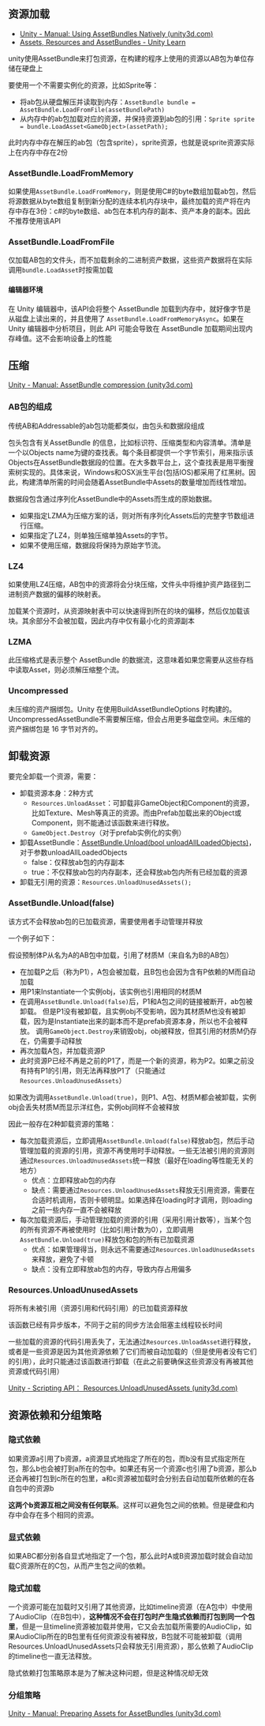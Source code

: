 ## 资源加载

-   [Unity - Manual: Using AssetBundles Natively (unity3d.com)](https://docs.unity3d.com/Manual/AssetBundles-Native.html)
-   [Assets, Resources and AssetBundles - Unity Learn](https://learn.unity.com/tutorial/assets-resources-and-assetbundles)

unity使用AssetBundle来打包资源，在构建的程序上使用的资源以AB包为单位存储在硬盘上

要使用一个不需要实例化的资源，比如Sprite等：

-   将ab包从硬盘解压并读取到内存：`AssetBundle bundle = AssetBundle.LoadFromFile(assetBundlePath)`
-   从内存中的ab包加载对应的资源，并保持资源到ab包的引用：`Sprite sprite = bundle.LoadAsset<GameObject>(assetPath);`

此时内存中存在解压的ab包（包含sprite），sprite资源，也就是说sprite资源实际上在内存中存在2份

### AssetBundle.LoadFromMemory

如果使用`AssetBundle.LoadFromMemory`，则是使用C#的byte数组加载ab包，然后将源数据从byte数组复制到新分配的连续本机内存块中，最终加载的资产将在内存中存在3份：c#的byte数组、ab包在本机内存的副本、资产本身的副本。因此不推荐使用该API

### AssetBundle.LoadFromFile

仅加载AB包的文件头，而不加载剩余的二进制资产数据，这些资产数据将在实际调用`bundle.LoadAsset`时按需加载

#### 编辑器环境

在 Unity 编辑器中，该API会将整个 AssetBundle 加载到内存中，就好像字节是从磁盘上读出来的，并且使用了 `AssetBundle.LoadFromMemoryAsync`。如果在 Unity 编辑器中分析项目，则此 API 可能会导致在 AssetBundle 加载期间出现内存峰值。这不会影响设备上的性能

## 压缩

[Unity - Manual: AssetBundle compression (unity3d.com)](https://docs.unity3d.com/Manual/AssetBundles-Cache.html)

### AB包的组成

传统AB和Addressable的ab包功能都类似，由包头和数据段组成

包头包含有关AssetBundle 的信息，比如标识符、压缩类型和内容清单。清单是一个以Objects name为键的查找表。每个条目都提供一个字节索引，用来指示该Objects在AssetBundle数据段的位置。在大多数平台上，这个查找表是用平衡搜索树实现的。具体来说，Windows和OSX派生平台(包括IOS)都采用了红黑树。因此，构建清单所需的时间会随着AssetBundle中Assets的数量增加而线性增加。

数据段包含通过序列化AssetBundle中的Assets而生成的原始数据。

- 如果指定LZMA为压缩方案的话，则对所有序列化Assets后的完整字节数组进行压缩。
- 如果指定了LZ4，则单独压缩单独Assets的字节。
- 如果不使用压缩，数据段将保持为原始字节流。

### LZ4

如果使用LZ4压缩，AB包中的资源将会分块压缩，文件头中将维护资产路径到二进制资产数据的偏移的映射表。

加载某个资源时，从资源映射表中可以快速得到所在的块的偏移，然后仅加载该块。其余部分不会被加载，因此内存中仅有最小化的资源副本

### LZMA

此压缩格式是表示整个 AssetBundle 的数据流，这意味着如果您需要从这些存档中读取Asset，则必须解压缩整个流。

### Uncompressed

未压缩的资产捆绑包。Unity 在使用BuildAssetBundleOptions 时构建的。UncompressedAssetBundle不需要解压缩，但会占用更多磁盘空间。未压缩的资产捆绑包是 16 字节对齐的。

## 卸载资源

要完全卸载一个资源，需要：

-   卸载资源本身：2种方式
    -   `Resources.UnloadAsset`：可卸载非GameObject和Component的资源，比如Texture、Mesh等真正的资源。而由Prefab加载出来的Object或Component，则不能通过该函数来进行释放。
    -   `GameObject.Destroy`（对于prefab实例化的实例）
-   卸载AssetBundle：[AssetBundle.Unload(bool unloadAllLoadedObjects)](https://docs.unity3d.com/ScriptReference/AssetBundle.Unload.html)，对于参数unloadAllLoadedObjects
    -   false：仅释放ab包的内存副本
    -   true：不仅释放ab包的内存副本，还会释放ab包内所有已经加载的资源
-   卸载无引用的资源：`Resources.UnloadUnusedAssets();`

### AssetBundle.Unload(false)

该方式不会释放ab包的已加载资源，需要使用者手动管理并释放

一个例子如下：

假设预制体P从名为A的AB包中加载，引用了材质M（来自名为B的AB包）

-   在加载P之后（称为P1），A包会被加载，且B包也会因为含有P依赖的M而自动加载
-   用P1来Instantiate一个实例obj，该实例也引用相同的材质M
-   在调用`AssetBundle.Unload(false)`后，P1和A包之间的链接被断开，ab包被卸载。
    但是P1没有被卸载，且实例obj不受影响，因为其材质M也没有被卸载，因为是Instantiate出来的副本而不是prefab资源本身，所以也不会被释放。
    调用`GameObject.Destroy`来销毁obj，obj被释放，但其引用的材质M仍存在，仍需要手动释放
-   再次加载A包，并加载资源P
-   此时资源P已经不再是之前的P1了，而是一个新的资源，称为P2。如果之前没有持有P1的引用，则无法再释放P1了（只能通过`Resources.UnloadUnusedAssets`）

如果改为调用`AssetBundle.Unload(true)`，则P1、A包、材质M都会被卸载，实例obj会丢失材质M而显示洋红色，实例obj同样不会被释放

因此一般存在2种卸载资源的策略：

-   每次加载资源后，立即调用`AssetBundle.Unload(false)`释放ab包，然后手动管理加载的资源的引用，资源不再使用时手动释放。一些无法被引用的资源则通过`Resources.UnloadUnusedAssets`统一释放（最好在loading等性能无关的地方）
    -   优点：立即释放ab包的内存
    -   缺点：需要通过`Resources.UnloadUnusedAssets`释放无引用资源，需要在合适时机调用，否则卡顿明显。如果选择在loading时才调用，则loading之前一些内存一直不会被释放
-   每次加载资源后，手动管理加载的资源的引用（采用引用计数等），当某个包的所有资源不再被使用时（比如引用计数为0），立即调用`AssetBundle.Unload(true)`释放包和包的所有已加载资源
    -   优点：如果管理得当，则永远不需要通过`Resources.UnloadUnusedAssets`来释放，避免了卡顿
    -   缺点：没有立即释放ab包的内存，导致内存占用偏多

### Resources.UnloadUnusedAssets

将所有未被引用（资源引用和代码引用）的已加载资源释放

该函数已经有异步版本，不同于之前的同步方法会阻塞主线程较长时间

一些加载的资源的代码引用丢失了，无法通过`Resources.UnloadAsset`进行释放，或者是一些资源是因为其他资源依赖了它们而被自动加载的（但是使用者没有它们的引用），此时只能通过该函数进行卸载（在此之前要确保这些资源没有再被其他资源或代码引用）

[Unity - Scripting API： Resources.UnloadUnusedAssets (unity3d.com)](https://docs.unity3d.com/ScriptReference/Resources.UnloadUnusedAssets.html)

## 资源依赖和分组策略

### 隐式依赖

如果资源a引用了b资源，a资源显式地指定了所在的包，而b没有显式指定所在包，那么b也会被打到a所在的包中。如果还有另一个资源c也引用了b资源，那么b还会再被打包到c所在的包里，a和c资源被加载时会分别去自动加载所依赖的在各自包中的资源b

**这两个b资源互相之间没有任何联系**。这样可以避免包之间的依赖。但是硬盘和内存中会存在多个相同的资源。

### 显式依赖

如果ABC都分别各自显式地指定了一个包，那么此时A或B资源加载时就会自动加载C资源所在的C包，从而产生包之间的依赖。

### 隐式加载

一个资源可能在加载时又引用了其他资源，比如timeline资源（在A包中）中使用了AudioClip（在B包中），**这种情况不会在打包时产生隐式依赖而打包到同一个包里**，但是一旦timeline资源被加载并使用，它又会去加载所需要的AudioClip，如果AudioClip所在的B包里有任何资源没有被释放，B包就不可能被卸载（调用Resources.UnloadUnusedAssets只会释放无引用资源），那么依赖了AudioClip的timeline也一直无法释放。

隐式依赖打包策略原本是为了解决这种问题，但是这种情况却无效

### 分组策略

[Unity - Manual: Preparing Assets for AssetBundles (unity3d.com)](https://docs.unity3d.com/Manual/AssetBundles-Preparing.html)